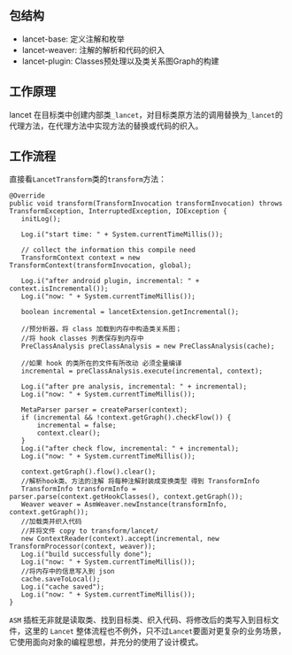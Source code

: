 ## 包结构
 - lancet-base: 定义注解和枚举
 - lancet-weaver: 注解的解析和代码的织入
 - lancet-plugin: Classes预处理以及类关系图Graph的构建

 ## 工作原理
 lancet 在目标类中创建内部类`_lancet`，对目标类原方法的调用替换为`_lancet`的代理方法，在代理方法中实现方法的替换或代码的织入。

 ## 工作流程
 直接看`LancetTransform`类的`transform`方法：
 ```
@Override
public void transform(TransformInvocation transformInvocation) throws TransformException, InterruptedException, IOException {
    initLog();

    Log.i("start time: " + System.currentTimeMillis());

    // collect the information this compile need
    TransformContext context = new TransformContext(transformInvocation, global);

    Log.i("after android plugin, incremental: " + context.isIncremental());
    Log.i("now: " + System.currentTimeMillis());

    boolean incremental = lancetExtension.getIncremental();

    //预分析器，将 class 加载到内存中构造类关系图；
    //将 hook classes 列表保存到内存中
    PreClassAnalysis preClassAnalysis = new PreClassAnalysis(cache);

    //如果 hook 的类所在的文件有所改动 必须全量编译
    incremental = preClassAnalysis.execute(incremental, context);

    Log.i("after pre analysis, incremental: " + incremental);
    Log.i("now: " + System.currentTimeMillis());

    MetaParser parser = createParser(context);
    if (incremental && !context.getGraph().checkFlow()) {
        incremental = false;
        context.clear();
    }
    Log.i("after check flow, incremental: " + incremental);
    Log.i("now: " + System.currentTimeMillis());

    context.getGraph().flow().clear();
    //解析hook类、方法的注解 将每种注解封装成变换类型 得到 TransformInfo
    TransformInfo transformInfo = parser.parse(context.getHookClasses(), context.getGraph());
    Weaver weaver = AsmWeaver.newInstance(transformInfo, context.getGraph());
    //加载类并织入代码
    //并将文件 copy to transform/lancet/
    new ContextReader(context).accept(incremental, new TransformProcessor(context, weaver));
    Log.i("build successfully done");
    Log.i("now: " + System.currentTimeMillis());
    //将内存中的信息写入到 json
    cache.saveToLocal();
    Log.i("cache saved");
    Log.i("now: " + System.currentTimeMillis());
}
 ```
  `ASM` 插桩无非就是读取类、找到目标类、织入代码、将修改后的类写入到目标文件，这里的 `Lancet` 整体流程也不例外，只不过`Lancet`要面对更复杂的业务场景，它使用面向对象的编程思想，并充分的使用了设计模式。